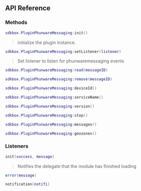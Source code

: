 ## API Reference

### Methods
```lua
sdkbox.PluginPhunwareMessaging:init()
```
>  initialize the plugin instance.

```lua
sdkbox.PluginPhunwareMessaging:setListener(listener)
```
> Set listener to listen for phunwaremessaging events

```lua
sdkbox.PluginPhunwareMessaging:read(messageID)
```

```lua
sdkbox.PluginPhunwareMessaging:remove(messageID)
```

```lua
sdkbox.PluginPhunwareMessaging:deviceId()
```

```lua
sdkbox.PluginPhunwareMessaging:serviceName()
```

```lua
sdkbox.PluginPhunwareMessaging:version()
```

```lua
sdkbox.PluginPhunwareMessaging:stop()
```

```lua
sdkbox.PluginPhunwareMessaging:messages()
```

```lua
sdkbox.PluginPhunwareMessaging:geozones()
```


### Listeners
```lua
init(success, message)
```
> Notifies the delegate that the module has finished loading

```lua
error(message)
```

```lua
notification(notifi)
```


